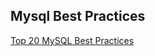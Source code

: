 ## Mysql Best Practices
[Top 20 MySQL Best Practices](http://code.tutsplus.com/tutorials/top-20-mysql-best-practices--net-7855)
